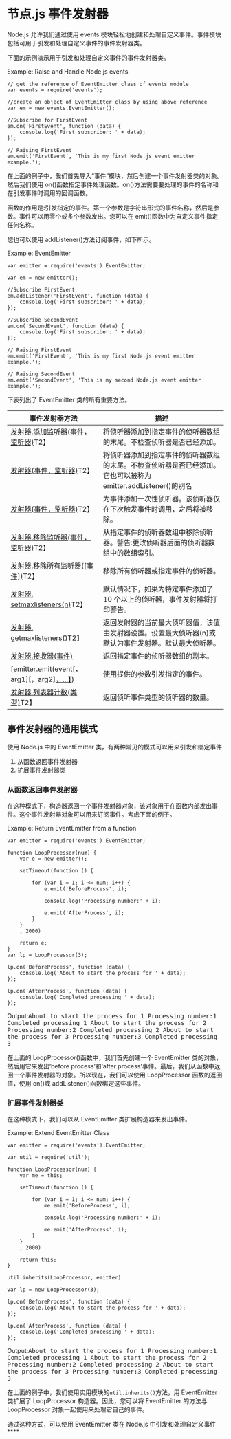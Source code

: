 # 节点.js 事件发射器



Node.js 允许我们通过使用 events 模块轻松地创建和处理自定义事件。事件模块包括可用于引发和处理自定义事件的事件发射器类。

下面的示例演示用于引发和处理自定义事件的事件发射器类。

Example: Raise and Handle Node.js events 

```
// get the reference of EventEmitter class of events module
var events = require('events');

//create an object of EventEmitter class by using above reference
var em = new events.EventEmitter();

//Subscribe for FirstEvent
em.on('FirstEvent', function (data) {
    console.log('First subscriber: ' + data);
});

// Raising FirstEvent
em.emit('FirstEvent', 'This is my first Node.js event emitter example.'); 
```

在上面的例子中，我们首先导入“事件”模块，然后创建一个事件发射器类的对象。然后我们使用 on()函数指定事件处理函数。on()方法需要要处理的事件的名称和在引发事件时调用的回调函数。

函数的作用是:引发指定的事件。第一个参数是字符串形式的事件名称，然后是参数。事件可以用零个或多个参数发出。您可以在 emit()函数中为自定义事件指定任何名称。

您也可以使用 addListener()方法订阅事件，如下所示。

Example: EventEmitter 

```
var emitter = require('events').EventEmitter;

var em = new emitter();

//Subscribe FirstEvent
em.addListener('FirstEvent', function (data) {
    console.log('First subscriber: ' + data);
});

//Subscribe SecondEvent
em.on('SecondEvent', function (data) {
    console.log('First subscriber: ' + data);
});

// Raising FirstEvent
em.emit('FirstEvent', 'This is my first Node.js event emitter example.');

// Raising SecondEvent
em.emit('SecondEvent', 'This is my second Node.js event emitter example.'); 
```

下表列出了 EventEmitter 类的所有重要方法。

| 事件发射器方法 | 描述 |
| --- | --- |
| [发射器.添加监听器(事件，监听器)](https://nodejs.org/api/events.html#events_emitter_addlistener_event_listener)T2】 | 将侦听器添加到指定事件的侦听器数组的末尾。不检查侦听器是否已经添加。 |
| [发射器(事件，监听器)](https://nodejs.org/api/events.html#events_emitter_on_event_listener)T2】 | 将侦听器添加到指定事件的侦听器数组的末尾。不检查侦听器是否已经添加。它也可以被称为 emitter.addListener()的别名 |
| [发射器(事件，监听器)](https://nodejs.org/api/events.html#events_emitter_once_event_listener)T2】 | 为事件添加一次性侦听器。该侦听器仅在下次触发事件时调用，之后将被移除。 |
| [发射器.移除监听器(事件，监听器)](https://nodejs.org/api/events.html#events_emitter_removelistener_event_listener)T2】 | 从指定事件的侦听器数组中移除侦听器。警告:更改侦听器后面的侦听器数组中的数组索引。 |
| [发射器.移除所有监听器([事件])](https://nodejs.org/api/events.html#events_emitter_removealllisteners_event)T2】 | 移除所有侦听器或指定事件的侦听器。 |
| [发射器. setmaxlisteners(n)](https://nodejs.org/api/events.html#events_emitter_setmaxlisteners_n)T2】 | 默认情况下，如果为特定事件添加了 10 个以上的侦听器，事件发射器将打印警告。 |
| [发射器. getmaxlisteners()](https://nodejs.org/api/events.html#events_emitter_getmaxlisteners)T2】 | 返回发射器的当前最大侦听器值，该值由发射器设置。设置最大侦听器(n)或默认为事件发射器。默认最大侦听器。 |
| [发射器.接收器(事件)](https://nodejs.org/api/events.html#events_emitter_listeners_event) | 返回指定事件的侦听器数组的副本。 |
| [emitter.emit(event[，arg1][，arg2][，...】)](https://nodejs.org/api/events.html#events_emitter_emit_event_arg1_arg2) | 使用提供的参数引发指定的事件。 |
| [发射器.列表器计数(类型)](https://nodejs.org/api/events.html#events_emitter_listenercount_type)T2】 | 返回侦听事件类型的侦听器的数量。 |

## 事件发射器的通用模式

使用 Node.js 中的 EventEmitter 类，有两种常见的模式可以用来引发和绑定事件

1.  从函数返回事件发射器
2.  扩展事件发射器类

### 从函数返回事件发射器

在这种模式下，构造器返回一个事件发射器对象，该对象用于在函数内部发出事件。这个事件发射器对象可以用来订阅事件。考虑下面的例子。

Example: Return EventEmitter from a function 

```
var emitter = require('events').EventEmitter;

function LoopProcessor(num) {
    var e = new emitter();

    setTimeout(function () {

        for (var i = 1; i <= num; i++) {
            e.emit('BeforeProcess', i);

            console.log('Processing number:' + i);

            e.emit('AfterProcess', i);
        }
    }
    , 2000)

    return e;
}
var lp = LoopProcessor(3);

lp.on('BeforeProcess', function (data) {
    console.log('About to start the process for ' + data);
});

lp.on('AfterProcess', function (data) {
    console.log('Completed processing ' + data);
}); 
```

Output:<samp>About to start the process for 1
Processing number:1
Completed processing 1
About to start the process for 2
Processing number:2
Completed processing 2
About to start the process for 3
Processing number:3
Completed processing 3</samp>

在上面的 LoopProcessor()函数中，我们首先创建一个 EventEmitter 类的对象，然后用它来发出‘before process’和‘after process’事件。最后，我们从函数中返回一个事件发射器的对象。所以现在，我们可以使用 LoopProcessor 函数的返回值，使用 on()或 addListener()函数绑定这些事件。

### 扩展事件发射器类

在这种模式下，我们可以从 EventEmitter 类扩展构造器来发出事件。

Example: Extend EventEmitter Class 

```
var emitter = require('events').EventEmitter;

var util = require('util');

function LoopProcessor(num) {
    var me = this;

    setTimeout(function () {

        for (var i = 1; i <= num; i++) {
            me.emit('BeforeProcess', i);

            console.log('Processing number:' + i);

            me.emit('AfterProcess', i);
        }
    }
    , 2000)

    return this; 
}

util.inherits(LoopProcessor, emitter)

var lp = new LoopProcessor(3);

lp.on('BeforeProcess', function (data) {
    console.log('About to start the process for ' + data);
});

lp.on('AfterProcess', function (data) {
    console.log('Completed processing ' + data);
}); 
```

Output:<samp>About to start the process for 1
Processing number:1
Completed processing 1
About to start the process for 2
Processing number:2
Completed processing 2
About to start the process for 3
Processing number:3
Completed processing 3</samp>

在上面的例子中，我们使用实用模块的`util.inherits()`方法，用 EventEmitter 类扩展了 LoopProcessor 构造器。因此，您可以将 EventEmitter 的方法与 LoopProcessor 对象一起使用来处理它自己的事件。

通过这种方式，可以使用 EventEmitter 类在 Node.js 中引发和处理自定义事件****